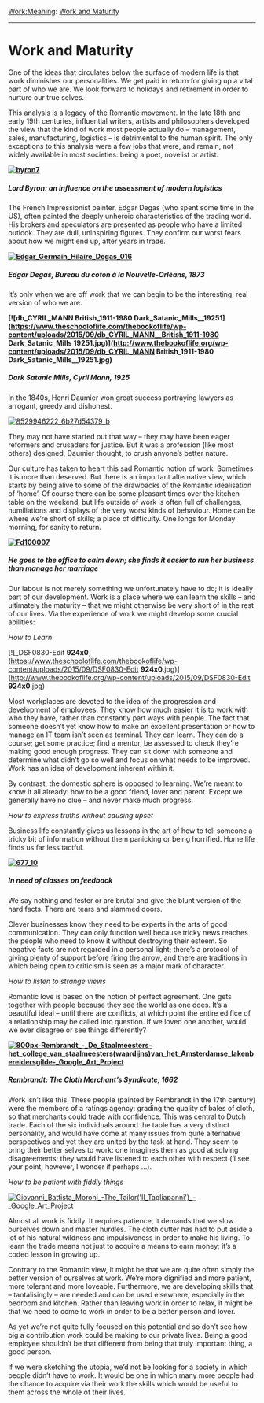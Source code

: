 [Work:](https://www.theschooloflife.com/thebookoflife/category/work/)[Meaning](https://www.theschooloflife.com/thebookoflife/category/work/meaning/): [Work and Maturity](https://www.theschooloflife.com/thebookoflife/work-and-maturity/)

* * *

# Work and Maturity

One of the ideas that circulates below the surface of modern life is that work diminishes our personalities. We get paid in return for giving up a vital part of who we are. We look forward to holidays and retirement in order to nurture our true selves.

This analysis is a legacy of the Romantic movement. In the late 18th and early 19th centuries, influential writers, artists and philosophers developed the view that the kind of work most people actually do – management, sales, manufacturing, logistics – is detrimental to the human spirit. The only exceptions to this analysis were a few jobs that were, and remain, not widely available in most societies: being a poet, novelist or artist.

**[![byron7](https://www.theschooloflife.com/thebookoflife/wp-content/uploads/2015/09/byron7.jpg)](http://www.thebookoflife.org/wp-content/uploads/2015/09/byron7.jpg)**

##### Lord Byron: an influence on the assessment of modern logistics

The French Impressionist painter, Edgar Degas (who spent some time in the US), often painted the deeply unheroic characteristics of the trading world. His brokers and speculators are presented as people who have a limited outlook. They are dull, uninspiring figures. They confirm our worst fears about how we might end up, after years in trade.

**[![Edgar_Germain_Hilaire_Degas_016](https://www.theschooloflife.com/thebookoflife/wp-content/uploads/2015/09/Edgar_Germain_Hilaire_Degas_016.jpg)](http://www.thebookoflife.org/wp-content/uploads/2015/09/Edgar_Germain_Hilaire_Degas_016.jpg)**

##### Edgar Degas, _Bureau du coton à la Nouvelle-Orléans_, 1873

It’s only when we are off work that we can begin to be the interesting, real version of who we are.

**[![db_CYRIL_MANN __British_1911-1980__ Dark_Satanic_Mills__19251](https://www.theschooloflife.com/thebookoflife/wp-content/uploads/2015/09/db_CYRIL_MANN__British_1911-1980 __Dark_Satanic_Mills__ 19251.jpg)](http://www.thebookoflife.org/wp-content/uploads/2015/09/db_CYRIL_MANN __British_1911-1980__ Dark_Satanic_Mills__19251.jpg)**

##### Dark Satanic Mills, Cyril Mann, 1925

In the 1840s, Henri Daumier won great success portraying lawyers as arrogant, greedy and dishonest.

[![8529946222_6b27d54379_b](https://www.theschooloflife.com/thebookoflife/wp-content/uploads/2015/09/8529946222_6b27d54379_b.jpg)](http://www.thebookoflife.org/wp-content/uploads/2015/09/8529946222_6b27d54379_b.jpg)

They may not have started out that way – they may have been eager reformers and crusaders for justice. But it was a profession (like most others) designed, Daumier thought, to crush anyone’s better nature.

Our culture has taken to heart this sad Romantic notion of work. Sometimes it is more than deserved. But there is an important alternative view, which starts by being alive to some of the drawbacks of the Romantic idealisation of ‘home’. Of course there can be some pleasant times over the kitchen table on the weekend, but life outside of work is often full of challenges, humiliations and displays of the very worst kinds of behaviour. Home can be where we’re short of skills; a place of difficulty. One longs for Monday morning, for sanity to return.

**[![Fd100007](https://www.theschooloflife.com/thebookoflife/wp-content/uploads/2015/09/Fd100007.jpg)](http://www.thebookoflife.org/wp-content/uploads/2015/09/Fd100007.jpg)**

##### He goes to the office to calm down; she finds it easier to run her business than manage her marriage

Our labour is not merely something we unfortunately have to do; it is ideally part of our development. Work is a place where we can learn the skills – and ultimately the maturity – that we might otherwise be very short of in the rest of our lives. Via the experience of work we might develop some crucial abilities:

_How to Learn_

[![_DSF0830-Edit __924x0__](https://www.theschooloflife.com/thebookoflife/wp-content/uploads/2015/09/DSF0830-Edit __924x0__.jpg)](http://www.thebookoflife.org/wp-content/uploads/2015/09/DSF0830-Edit __924x0__.jpg)

Most workplaces are devoted to the idea of the progression and development of employees. They know how much easier it is to work with who they have, rather than constantly part ways with people. The fact that someone doesn’t yet know how to make an excellent presentation or how to manage an IT team isn’t seen as terminal. They can learn. They can do a course; get some practice; find a mentor, be assessed to check they’re making good enough progress. They can sit down with someone and determine what didn’t go so well and focus on what needs to be improved. Work has an idea of development inherent within it.

By contrast, the domestic sphere is opposed to learning. We’re meant to know it all already: how to be a good friend, lover and parent. Except we generally have no clue – and never make much progress.

_How to express truths without causing upset_

Business life constantly gives us lessons in the art of how to tell someone a tricky bit of information without them panicking or being horrified. Home life finds us far less tactful.

**[![677_10](https://www.theschooloflife.com/thebookoflife/wp-content/uploads/2015/09/677_10.jpg)](http://www.thebookoflife.org/wp-content/uploads/2015/09/677_10.jpg)**

##### In need of classes on feedback

We say nothing and fester or are brutal and give the blunt version of the hard facts. There are tears and slammed doors.

Clever businesses know they need to be experts in the arts of good communication. They can only function well because tricky news reaches the people who need to know it without destroying their esteem. So negative facts are not regarded in a personal light; there’s a protocol of giving plenty of support before firing the arrow, and there are traditions in which being open to criticism is seen as a major mark of character.

_How to listen to strange views_

Romantic love is based on the notion of perfect agreement. One gets together with people because they see the world as one does. It’s a beautiful ideal – until there are conflicts, at which point the entire edifice of a relationship may be called into question. If we loved one another, would we ever disagree or see things differently?

**[![800px-Rembrandt_-_De_Staalmeesters-_het_college_van_staalmeesters_(waardijns)_van_het_Amsterdamse_lakenbereidersgilde_-_Google_Art_Project](https://www.theschooloflife.com/thebookoflife/wp-content/uploads/2015/09/800px-Rembrandt_-_De_Staalmeesters-_het_college_van_staalmeesters_waardijns_van_het_Amsterdamse_lakenbereidersgilde_-_Google_Art_Project.jpg)](http://www.thebookoflife.org/wp-content/uploads/2015/09/800px-Rembrandt_-_De_Staalmeesters-_het_college_van_staalmeesters_waardijns_van_het_Amsterdamse_lakenbereidersgilde_-_Google_Art_Project.jpg)**

##### Rembrandt: _The Cloth Merchant’s Syndicate_, 1662

Work isn’t like this. These people (painted by Rembrandt in the 17th century) were the members of a ratings agency: grading the quality of bales of cloth, so that merchants could trade with confidence. This was central to Dutch trade. Each of the six individuals around the table has a very distinct personality, and would have come at many issues from quite alternative perspectives and yet they are united by the task at hand. They seem to bring their better selves to work: one imagines them as good at solving disagreements; they would have listened to each other with respect (‘I see your point; however, I wonder if perhaps …).

_How to be patient with fiddly things_

[![Giovanni_Battista_Moroni_-_The_Tailor_('Il_Tagliapanni')_-_Google_Art_Project](https://www.theschooloflife.com/thebookoflife/wp-content/uploads/2015/09/Giovanni_Battista_Moroni_-_The_Tailor_Il_Tagliapanni_-_Google_Art_Project.jpg)](http://www.thebookoflife.org/wp-content/uploads/2015/09/Giovanni_Battista_Moroni_-_The_Tailor_Il_Tagliapanni_-_Google_Art_Project.jpg)

Almost all work is fiddly. It requires patience, it demands that we slow ourselves down and master hurdles. The cloth cutter has had to put aside a lot of his natural wildness and impulsiveness in order to make his living. To learn the trade means not just to acquire a means to earn money; it’s a coded lesson in growing up.

Contrary to the Romantic view, it might be that we are quite often simply the better version of ourselves at work. We’re more dignified and more patient, more tolerant and more loveable. Furthermore, we are developing skills that – tantalisingly – are needed and can be used elsewhere, especially in the bedroom and kitchen. Rather than leaving work in order to relax, it might be that we need to come to work in order to be a better person and lover.

As yet we’re not quite fully focused on this potential and so don’t see how big a contribution work could be making to our private lives. Being a good employee shouldn’t be that different from being that truly important thing, a good person.

If we were sketching the utopia, we’d not be looking for a society in which people didn’t have to work. It would be one in which many more people had the chance to acquire via their work the skills which would be useful to them across the whole of their lives.
